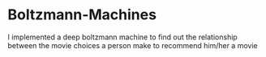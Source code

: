 # Boltzmann-Machines
I implemented a deep boltzmann machine to find out the relationship between the movie choices a person make to recommend him/her a movie 
